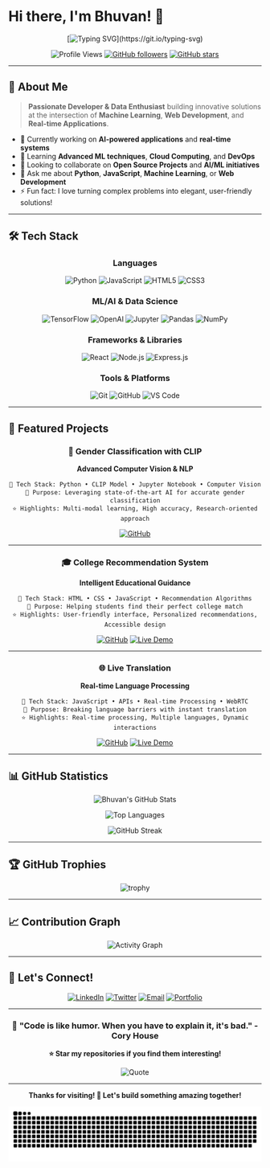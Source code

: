 # Hi there, I'm Bhuvan! 👋

<div align="center">
  
[![Typing SVG](https://readme-typing-svg.herokuapp.com?font=Fira+Code&weight=600&size=28&pause=1000&color=2E9EF7&center=true&vCenter=true&width=600&lines=ML+Engineer+%7C+Full-Stack+Developer;Building+AI-Powered+Solutions;Always+Learning+New+Technologies;Let's+Build+Something+Amazing!)](https://git.io/typing-svg)

</div>

<div align="center">
  
![Profile Views](https://komarev.com/ghpvc/?username=bhuvanvjak&label=Profile%20views&color=0e75b6&style=flat)
[![GitHub followers](https://img.shields.io/github/followers/bhuvanvjak?label=Followers&style=social)](https://github.com/bhuvanvjak)
[![GitHub stars](https://img.shields.io/github/stars/bhuvanvjak?label=Stars&style=social)](https://github.com/bhuvanvjak)

</div>

---

## 🚀 About Me

> **Passionate Developer & Data Enthusiast** building innovative solutions at the intersection of **Machine Learning**, **Web Development**, and **Real-time Applications**.

- 🔭 Currently working on **AI-powered applications** and **real-time systems**
- 🌱 Learning **Advanced ML techniques**, **Cloud Computing**, and **DevOps**
- 👯 Looking to collaborate on **Open Source Projects** and **AI/ML initiatives**
- 💬 Ask me about **Python**, **JavaScript**, **Machine Learning**, or **Web Development**
- ⚡ Fun fact: I love turning complex problems into elegant, user-friendly solutions!

---

## 🛠️ Tech Stack

<div align="center">

### Languages
![Python](https://img.shields.io/badge/Python-3776AB?style=for-the-badge&logo=python&logoColor=white)
![JavaScript](https://img.shields.io/badge/JavaScript-F7DF1E?style=for-the-badge&logo=javascript&logoColor=black)
![HTML5](https://img.shields.io/badge/HTML5-E34F26?style=for-the-badge&logo=html5&logoColor=white)
![CSS3](https://img.shields.io/badge/CSS3-1572B6?style=for-the-badge&logo=css3&logoColor=white)

### ML/AI & Data Science
![TensorFlow](https://img.shields.io/badge/TensorFlow-FF6F00?style=for-the-badge&logo=tensorflow&logoColor=white)
![OpenAI](https://img.shields.io/badge/OpenAI-412991?style=for-the-badge&logo=openai&logoColor=white)
![Jupyter](https://img.shields.io/badge/Jupyter-F37626?style=for-the-badge&logo=jupyter&logoColor=white)
![Pandas](https://img.shields.io/badge/Pandas-150458?style=for-the-badge&logo=pandas&logoColor=white)
![NumPy](https://img.shields.io/badge/NumPy-013243?style=for-the-badge&logo=numpy&logoColor=white)

### Frameworks & Libraries
![React](https://img.shields.io/badge/React-20232A?style=for-the-badge&logo=react&logoColor=61DAFB)
![Node.js](https://img.shields.io/badge/Node.js-43853D?style=for-the-badge&logo=node.js&logoColor=white)
![Express.js](https://img.shields.io/badge/Express.js-404D59?style=for-the-badge&logo=express&logoColor=white)

### Tools & Platforms
![Git](https://img.shields.io/badge/Git-F05032?style=for-the-badge&logo=git&logoColor=white)
![GitHub](https://img.shields.io/badge/GitHub-100000?style=for-the-badge&logo=github&logoColor=white)
![VS Code](https://img.shields.io/badge/VS_Code-007ACC?style=for-the-badge&logo=visual-studio-code&logoColor=white)

</div>

---

## 🎯 Featured Projects

<div align="center">

### 🤖 Gender Classification with CLIP
**Advanced Computer Vision & NLP**
```
🔧 Tech Stack: Python • CLIP Model • Jupyter Notebook • Computer Vision
🎯 Purpose: Leveraging state-of-the-art AI for accurate gender classification
⭐ Highlights: Multi-modal learning, High accuracy, Research-oriented approach
```
[![GitHub](https://img.shields.io/badge/View_Code-181717?style=for-the-badge&logo=github&logoColor=white)](https://github.com/bhuvanvjak)

---

### 🎓 College Recommendation System
**Intelligent Educational Guidance**
```
🔧 Tech Stack: HTML • CSS • JavaScript • Recommendation Algorithms
🎯 Purpose: Helping students find their perfect college match
⭐ Highlights: User-friendly interface, Personalized recommendations, Accessible design
```
[![GitHub](https://img.shields.io/badge/View_Code-181717?style=for-the-badge&logo=github&logoColor=white)](https://github.com/bhuvanvjak) [![Live Demo](https://img.shields.io/badge/Live_Demo-4285F4?style=for-the-badge&logo=google-chrome&logoColor=white)](https://collegerecommendationsystem-1.onrender.com/)

---

### 🌐 Live Translation
**Real-time Language Processing**
```
🔧 Tech Stack: JavaScript • APIs • Real-time Processing • WebRTC
🎯 Purpose: Breaking language barriers with instant translation
⭐ Highlights: Real-time processing, Multiple languages, Dynamic interactions
```
[![GitHub](https://img.shields.io/badge/View_Code-181717?style=for-the-badge&logo=github&logoColor=white)](https://github.com/bhuvanvjak) [![Live Demo](https://img.shields.io/badge/Live_Demo-4285F4?style=for-the-badge&logo=google-chrome&logoColor=white)](https://livetranslation.onrender.com)

</div>

---

## 📊 GitHub Statistics

<div align="center">
  
![Bhuvan's GitHub Stats](https://github-readme-stats.vercel.app/api?username=bhuvanvjak&show_icons=true&theme=tokyonight&hide_border=true&count_private=true)

![Top Languages](https://github-readme-stats.vercel.app/api/top-langs/?username=bhuvanvjak&layout=compact&theme=tokyonight&hide_border=true)

![GitHub Streak](https://github-readme-streak-stats.herokuapp.com/?user=bhuvanvjak&theme=tokyonight&hide_border=true)

</div>

---

## 🏆 GitHub Trophies

<div align="center">
  
![trophy](https://github-profile-trophy.vercel.app/?username=bhuvanvjak&theme=tokyonight&no-frame=true&no-bg=true&margin-w=4)

</div>

---

## 📈 Contribution Graph

<div align="center">

![Activity Graph](https://github-readme-activity-graph.vercel.app/graph?username=bhuvanvjak&theme=tokyo-night&hide_border=true)

</div>

---

## 🤝 Let's Connect!

<div align="center">

[![LinkedIn](https://img.shields.io/badge/LinkedIn-0077B5?style=for-the-badge&logo=linkedin&logoColor=white)](https://linkedin.com/in/bhuvanvjak)
[![Twitter](https://img.shields.io/badge/Twitter-1DA1F2?style=for-the-badge&logo=twitter&logoColor=white)](https://twitter.com/bhuvanvjak)
[![Email](https://img.shields.io/badge/Email-D14836?style=for-the-badge&logo=gmail&logoColor=white)](mailto:your.email@example.com)
[![Portfolio](https://img.shields.io/badge/Portfolio-FF5722?style=for-the-badge&logo=google-chrome&logoColor=white)](#)

</div>

---

<div align="center">

### 💫 "Code is like humor. When you have to explain it, it's bad." - Cory House

**⭐ Star my repositories if you find them interesting!**

![Quote](https://quotes-github-readme.vercel.app/api?type=horizontal&theme=tokyonight)

</div>

---

<div align="center">
  
**Thanks for visiting! 🚀 Let's build something amazing together!**

![Snake Animation](https://raw.githubusercontent.com/platane/snk/output/github-contribution-grid-snake.svg)

</div>